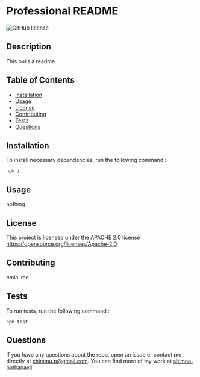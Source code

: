 # Professional README
  ![GitHub license](https://img.shields.io/badge/License-Apache_2.0-green.svg)
  
 
  ## Description
  
  This buils a readme

  ## Table of Contents

  * [Installation](#installation)
  * [Usage](#usage)
  * [License](#license)
  * [Contributing](#license)
  * [Tests](#license)
  * [Questions](#license)

  ## Installation
  
   To install  necessary dependencies, run the following command :

  ```
  npm i
  ```
 
  ## Usage

  nothing

  ## License

 This project is licensed under the APACHE 2.0 license
 https://opensource.org/licenses/Apache-2.0 

  ## Contributing

emial me

  ## Tests

  To run tests, run the following command :

  ```
  npm test
  ```


  ## Questions

  If you have any questions about the repo, open an issue or contact me directly at chimmu.p@gmail.com. You can find more of my work at [shimna-puthanayil](https://github.com/shimna-puthanayil).
